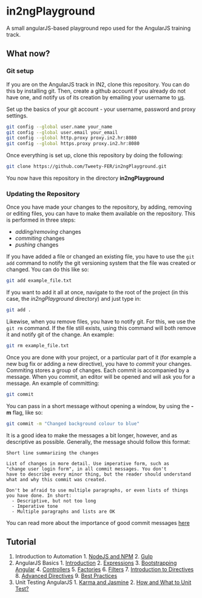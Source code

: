 # in2ngPlayground
A small angularJS-based playground repo used for the AngularJS training track.

## What now?

### Git setup

If you are on the AngularJS track in IN2, clone this repository. You can do this by installing git. Then, create a github account if you already do not have one, and notify us of its creation by emailing your username to [us](luka.skukan@in2.hr).

Set up the basics of your git account - your username, password and proxy settings.

```bash
git config --global user.name your_name
git config --global user.email your_email
git config --global http.proxy proxy.in2.hr:8080
git config --global https.proxy proxy.in2.hr:8080
```

Once everything is set up, clone this repository by doing the following:

```bash
git clone https://github.com/Tweety-FER/in2ngPlayground.git
```

You now have this repository in the directory **in2ngPlayground**

### Updating the Repository

Once you have made your changes to the repository, by adding, removing or editing files, you can have to make them available on the repository. This is performed in three steps:

  - *adding/removing* changes
  - *commiting* changes
  - *pushing* changes

If you have added a file or changed an existing file, you have to use the `git add` command to notify the git versioning system that the file was created or changed. You can do this like so:

```bash
git add example_file.txt
```

If you want to add it all at once, navigate to the root of the project (in this case, the *in2ngPlayground* directory) and just type in:

```bash
git add .
```

Likewise, when you remove files, you have to notify git. For this, we use the `git rm` command. If the file still exists, using this command will both remove it and notify git of the change. An example:

```bash
git rm example_file.txt
```

Once you are done with your project, or a particular part of it (for example a new bug fix or adding a new directive), you have to *commit* your changes. Commiting stores a group of changes. Each commit is accompanied by a message. When you commit, an editor will be opened and will ask you for a message. An example of committing:

```bash
git commit
```

You can pass in a short message without opening a window, by using the **-m** flag, like so:

```bash
git commit -m "Changed background colour to blue"
```

It is a good idea to make the messages a bit longer, however, and as descriptive as possible. Generally, the message should follow this format:

```
Short line summarizing the changes

List of changes in more detail. Use imperative form, such as
"change user login form", in all commit messages. You don't
have to describe every minor thing, but the reader should understand
what and why this commit was created.

Don't be afraid to use multiple paragraphs, or even lists of things
you have done. In short:
  - Descriptive, but not too long
  - Imperative tone
  - Multiple paragraphs and lists are OK
```

You can read more about the importance of good commit messages [here](http://chris.beams.io/posts/git-commit/)

## Tutorial
  1. Introduction to Automation
    1. [NodeJS and NPM](https://github.com/Tweety-FER/in2ngPlayground/blob/master/tutorial/automation/node.md)
    2. [Gulp](https://github.com/Tweety-FER/in2ngPlayground/blob/master/tutorial/automation/gulp.md)
  2. AngularJS Basics
    1. [Introduction](https://github.com/Tweety-FER/in2ngPlayground/blob/master/tutorial/angular/intro.md)
    2. [Expressions](https://github.com/Tweety-FER/in2ngPlayground/blob/master/tutorial/angular/expressions.md)
    3. [Bootstrapping Angular](https://github.com/Tweety-FER/in2ngPlayground/blob/master/tutorial/angular/bootstrapping.md)
    4. [Controllers](https://github.com/Tweety-FER/in2ngPlayground/blob/master/tutorial/angular/controllers.md)
    5. [Factories](https://github.com/Tweety-FER/in2ngPlayground/blob/master/tutorial/angular/factories.md)
    6. [Filters](https://github.com/Tweety-FER/in2ngPlayground/blob/master/tutorial/angular/filters.md)
    7. [Introduction to Directives](https://github.com/Tweety-FER/in2ngPlayground/blob/master/tutorial/angular/directives.md)
    8. [Advanced Directives](https://github.com/Tweety-FER/in2ngPlayground/blob/master/tutorial/angular/advanced-directives.md)
    9. [Best Practices](https://github.com/Tweety-FER/in2ngPlayground/blob/master/tutorial/angular/best-practices.md)
  3. Unit Testing AngularJS
    1. [Karma and Jasmine](https://github.com/Tweety-FER/in2ngPlayground/blob/master/tutorial/testing/karma.md)
    2. [How and What to Unit Test?](https://github.com/Tweety-FER/in2ngPlayground/blob/master/testing/how-and-what.md)
